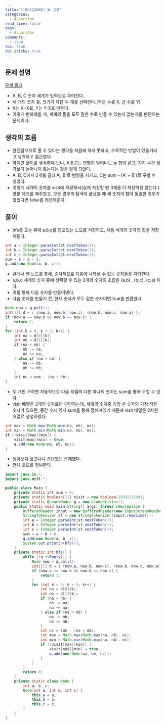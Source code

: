 ```yaml
---
title: "[BOJ12886] 돌 그룹"
categories:
  - Algorithm
read_time: false
tags:
  - Algorithm
comments:
  - true
toc: true
toc_sticky: true
---
```

## 문제 설명
[문제 링크](https://www.acmicpc.net/problem/12886)

* A, B, C 숫자 세개가 입력으로 주어진다.
* 세 개의 숫자 중, 크기가 다른 두 개를 선택한다.(작은 수를 X, 큰 수를 Y)  
* X는 X+X로, Y는 Y-X로 만든다.
* 이렇게 반복했을 때, 세개의 돌을 모두 같은 수로 만들 수 있는지 없는지를 판단하는 문제이다.

## 생각의 흐름
* 완전탐색으로 풀 수 있다는 생각을 처음에 하지 못하고, 수학적인 방법이 있을거라고 생각하고 접근했다.
* 하지만 풀이를 생각하다 보니, A,B,C는 변형이 일어나도 늘 합이 같고, 가지 수가 생각보다 늘어나지 않는다는 것을 알게 되었다.
* A, B, C에서 2개를 골라 A', B'로 변형을 시키고, C는 sum - (A' + B')로 구할 수 있었다.
* 이렇게 세개의 숫자를 visit에 저장해서(실제 저장할 땐 3개를 다 저장하진 않는다.) 방문 체크를 해주었고, 모든 경우의 탐색이 끝났을 때 세 숫자의 합이 동일한 경우가 없었다면 false를 리턴해준다.

## 풀이
* bfs를 도는 큐에 a,b,c를 담고있는 노드를 저장하고, 처음 세개의 숫자의 합을 저장해둔다.

```java
int a = Integer.parseInt(st.nextToken());
int b = Integer.parseInt(st.nextToken());
int c = Integer.parseInt(st.nextToken());
sum = a + b + c;
q.add(new Node(a, b, c));
```

* 큐에서 뺀 노드를 통해, 순차적으로 다음에 나타날 수 있는 숫자들을 파악한다.
* a,b,c 세개의 숫자 중에 선택할 수 있는 2개의 숫자의 조합은 (a,b) , (b,c), (c,a) 이다.
* 이를 통해 다음 숫자를 만들어낸다.
* 다음 숫자를 만들기 전, 현재 숫자가 모두 같은 숫자이면 true를 반환한다.

```java
Node now = q.poll();
int[][] d = { {now.a, now.b, now.c}, {now.b, now.c, now.a} };
if (now.a == now.b && now.b == now.c) {
    return 1;
}
for (int k = 0; k < 3; k++) {
    int na = d[0][k];
    int nb = d[1][k];
    if (na < nb) {
        nb -= na;
        na += na;
    } else if (na > nb) {
        na -= nb;
        nb += nb;
    }
    int nc = sum - (na + nb);
}
```

* 두 개만 구하면 자동적으로 다음 레벨의 다른 하나의 숫자는 sum을 통해 구할 수 있다.
* visit 배열은 2개의 숫자로만 판단하는데, 세개의 숫자중 가장 큰 숫자와 가장 작은 숫자가 있으면, 중간 숫자 역시 sum을 통해 정해져있기 때문에 visit 배열은 2차원 배열로 생성하였다.

```java
int max = Math.max(Math.max(na, nb), nc);
int min = Math.min(Math.min(na, nb), nc);
if (!visit[max][min]) {
    visit[max][min] = true;
    q.add(new Node(na, nb, nc));
}
```

* 생각보다 풀고나니 간단했던 문제였다.
* 전체 코드를 첨부한다.

```java
import java.io.*;
import java.util.*;

public class Main {
    private static int sum = 0;
    private static boolean[][] visit = new boolean[1500][1500];
    private static Queue<Node> q = new LinkedList<>();
    public static void main(String[] args) throws IOException {
        BufferedReader input = new BufferedReader(new InputStreamReader(System.in));
        StringTokenizer st = new StringTokenizer(input.readLine());
        int a = Integer.parseInt(st.nextToken());
        int b = Integer.parseInt(st.nextToken());
        int c = Integer.parseInt(st.nextToken());
        sum = a + b + c;
        q.add(new Node(a, b, c));
        System.out.println(bfs());
    }
    private static int bfs() {
        while (!q.isEmpty()) {
            Node now = q.poll();
            int[][] d = { {now.a, now.b, now.c}, {now.b, now.c, now.a} };
            if (now.a == now.b && now.b == now.c) {
                return 1;
            }
            for (int k = 0; k < 3; k++) {
                int na = d[0][k];
                int nb = d[1][k];
                if (na < nb) {
                    nb -= na;
                    na += na;
                } else if (na > nb) {
                    na -= nb;
                    nb += nb;
                }
                int nc = sum - (na + nb);
                int max = Math.max(Math.max(na, nb), nc);
                int min = Math.min(Math.min(na, nb), nc);
                if (!visit[max][min]) {
                    visit[max][min] = true;
                    q.add(new Node(na, nb, nc));
                }
            }
        }
        return 0;
    }
    private static class Node {
        int a, b, c;
        Node(int a, int b, int c) {
            this.a = a;
            this.b = b;
            this.c = c;
        }
    }
}
```
